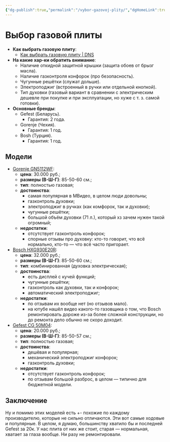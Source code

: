 ```yaml
---
{"dg-publish":true,"permalink":"/vybor-gazovoj-plity/","dgHomeLink":true,"dgPassFrontmatter":false}
---
```



# Выбор газовой плиты

- **Как выбрать газовую плиту**:
	- [Как выбрать газовую плиту | DNS](https://www.dns-shop.ru/guide/e239e048-3915-11e7-8fba-002590e7fd70/)
- **На какие хар-ки обратить внимание**:
	- Наличие откидной защитной крышки (защита обоев от брызг масла).
	- Наличие газконтроля конфорок (про безопасность).
	- Чугунные решётки (служат дольше).
	- Электроподжиг (встроенный в ручки или отдельной кнопкой).
	- Тип духовки (газовый вариант в сравнении с электрическим дешевле при покупке и при эксплуатации, но хуже с т. з. самой готовки).
- **Основные бренды**:
	- Gefest (Беларусь).
		- Гарантия: 2 года.
	- Gorenje (Чехия).
		- Гарантия: 1 год.
	- Bosh (Турция).
		- Гарантия: 1 год.

## Модели

- [Gorenje GN5112WF](https://www.mvideo.ru/products/gazovaya-plita-50-55-sm-gorenje-gn5112wf-20039573):
	- **цена**: 30.000 руб.;
	- **размеры (В-Ш-Г)**: 85-50-60 см.;
	- **тип**: полностью газовая;
	- **достоинства**:
		- самая популярная в МВидео, в целом люди довольны;
		- газконтроль духовки;
		- электроподжиг в ручках (как комфорок, так и духовки);
		- чугунные решётки;
		- большой объём духовки (71 л.), который хз зачем нужен такой огромный;
	- **недостатки**:
		- отсутствует газконтроль конфорок;
		- спорные отзывы про духовку: кто-то говорит, что всё нормально, кто-то — что всё часто пригорает.
- [Bosch HXG930E20R](https://www.mvideo.ru/products/kombinirovannaya-plita-50-55-sm-bosch-hxg930e20r-20073974):
	- **цена**: 32.000 руб.;
	- **размеры (В-Ш-Г)**: 85-50-60 см.;
	- **тип**: комбинированная (духовка электрическая);
	- **достоинства**:
		- есть дисплей с кучей функций;
		- чугунные решётки;
		- газконтроль как духовки, так и конфорок;
		- автоматический электроподжиг;
	- **недостатки**:
		- по отзывам их вообще нет (но отзывов мало).
		- на ютубе нашёл видео какого-то газовщика о том, что Bosch ремонтировать дороже из-за более сложной конструкции, но до ремонта дело обычно не скоро доходит.
- [Gefest CG 50M04](https://www.mvideo.ru/products/gazovaya-plita-50-55-sm-gefest-cg-50m04-20029460):
	- **цена**: 20.000 руб.;
	- **размеры (В-Ш-Г)**: 85-50-57 см.;
	- **тип**: полностью газовая;
	- **достоинства**:
		- дешёвая и популярная;
		- механический электроподжиг конфорок;
		- газконтроль духовки;
	- **недостатки**:
		- отсутствует газконтроль конфорок;
		- по отзывам большой разброс, в целом — типично для бюджетной модели.

## Заключение

Ну и помимо этих моделей есть +- похожие по каждому производителю, которые не сильно отличаются. Эти вот самые ходовые и популярные. В целом, я думаю, большинству хватило бы и последней Gefest за 20к. У нас плита от них же стоит, старая — нормальная, хватает за глаза вообще. Ни разу не ремонтировали.

